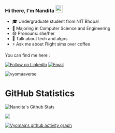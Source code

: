 ### Hi there, I'm Nandita <img src="https://raw.githubusercontent.com/iampavangandhi/iampavangandhi/master/gifs/Hi.gif" width="24px"> 

<!--
**vyomaaverse/vyomaaverse** is a ✨ _special_ ✨ repository because its `README.md` (this file) appears on your GitHub profile.

Here are some ideas to get you started:

- 🔭 I’m currently working on ...
- 🌱 I’m currently learning ...
- 👯 I’m looking to collaborate on ...
- 🤔 I’m looking for help with ...
- 💬 Ask me about ...
- 📫 How to reach me: ...
- 😄 Pronouns: ...
- ⚡ Fun fact: ...
-->
- 🎓 Undergraduate student from NIT Bhopal
- 📝 Majoring in Computer Science and Engineering 
- 😄 Pronouns: she/her
- 💬 Talk about tech and algos
- ⚡ Ask me about Flight sims over coffee

You can find me here :
<p align="left">
  <a href="https://www.linkedin.com/in/nandita-tomar/"><img title="Follow on LinkedIn" src="https://img.shields.io/badge/LinkedIn-0077B5?style=for-the-badge&logo=linkedin&logoColor=white"/></a>
<a href="mailto:nandita2003k5@gmail.com"><img title="Email" src="https://img.shields.io/badge/Gmail-D14836?style=for-the-badge&logo=gmail&logoColor=white"/></a>

<p align="left"> 
<img src="https://komarev.com/ghpvc/?username=vyomaaverse&label=Views&color=blue&style=plastic" alt="vyomaaverse" />
 </p>

<h1 align="left">GitHub Statistics</h1>

![Nandita's Github Stats](https://github-readme-stats.anuraghazra1.vercel.app/api?username=vyomaaverse&count_private=true&show_icons=true&include_all_commits=true&theme=radical)

<a href="https://github.com/vyomaaverse">
  <img align="center" src="https://github-readme-stats.vercel.app/api/top-langs/?username=vyomaaverse&theme=tokyonight&layout=compact&" />
</a>

[![Vyomaa's github activity graph](https://activity-graph.herokuapp.com/graph?username=vyomaaverse&theme=github)](https://github.com/ashutosh00710/github-readme-activity-graph)
